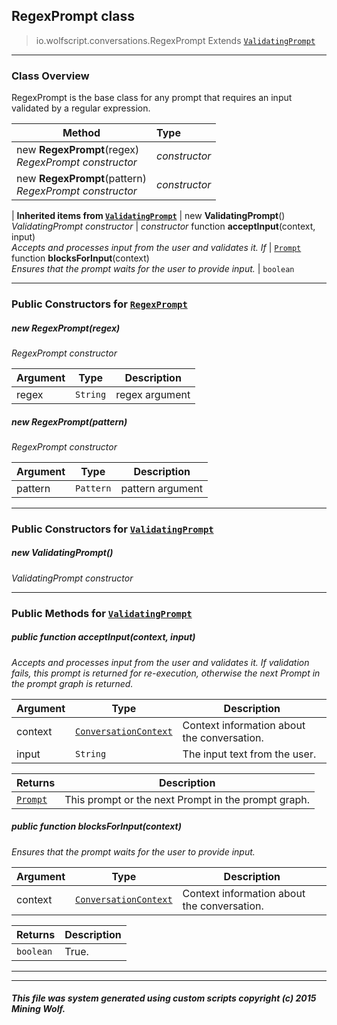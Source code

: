 ## RegexPrompt __class__

>io.wolfscript.conversations.RegexPrompt
>Extends [`ValidatingPrompt`](ValidatingPrompt.md)

---

### Class Overview

RegexPrompt is the base class for any prompt that requires an input validated by a regular expression.

Method | Type   
--- | :--- 
new __RegexPrompt__(regex) <br> _RegexPrompt constructor_ | _constructor_
new __RegexPrompt__(pattern) <br> _RegexPrompt constructor_ | _constructor_
 |
__Inherited items from [`ValidatingPrompt`](ValidatingPrompt.md)__ |
new __ValidatingPrompt__() <br> _ValidatingPrompt constructor_ | _constructor_
 function __acceptInput__(context, input) <br> _Accepts and processes input from the user and validates it. If_ | [`Prompt`](Prompt.md)
 function __blocksForInput__(context) <br> _Ensures that the prompt waits for the user to provide input._ | `boolean`





---

### Public Constructors for [`RegexPrompt`](RegexPrompt.md)

##### <a id='regexprompt'></a>new __RegexPrompt__(regex) 

_RegexPrompt constructor_

Argument | Type | Description  
--- | --- | --- 
regex | `String` | regex argument

##### <a id='regexprompt'></a>new __RegexPrompt__(pattern) 

_RegexPrompt constructor_

Argument | Type | Description  
--- | --- | --- 
pattern | `Pattern` | pattern argument

---
### Public Constructors for [`ValidatingPrompt`](ValidatingPrompt.md)

##### <a id='validatingprompt'></a>new __ValidatingPrompt__() 

_ValidatingPrompt constructor_


---

### Public Methods for [`ValidatingPrompt`](ValidatingPrompt.md)

##### <a id='acceptinput'></a>public  function __acceptInput__(context, input)

_Accepts and processes input from the user and validates it. If validation fails, this prompt is returned for re-execution, otherwise the next Prompt in the prompt graph is returned._

Argument | Type | Description  
--- | --- | --- 
context | [`ConversationContext`](ConversationContext.md) | Context information about the conversation.
input | `String` | The input text from the user.

Returns | Description
--- | --- 
[`Prompt`](Prompt.md) | This prompt or the next Prompt in the prompt graph.


##### <a id='blocksforinput'></a>public  function __blocksForInput__(context)

_Ensures that the prompt waits for the user to provide input._

Argument | Type | Description  
--- | --- | --- 
context | [`ConversationContext`](ConversationContext.md) | Context information about the conversation.

Returns | Description
--- | --- 
`boolean` | True.


---


---


##### This file was system generated using custom scripts copyright (c) 2015 Mining Wolf.
	

